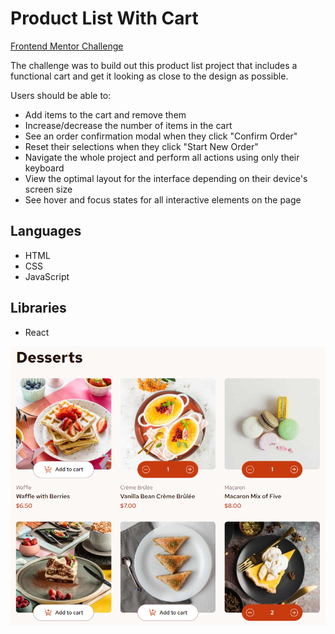 # Product List With Cart

[Frontend Mentor Challenge](https://www.frontendmentor.io/challenges/product-list-with-cart-5MmqLVAp_d)

The challenge was to build out this product list project that includes a functional cart and get it looking as close to the design as possible.

Users should be able to:
* Add items to the cart and remove them
* Increase/decrease the number of items in the cart
* See an order confirmation modal when they click "Confirm Order"
* Reset their selections when they click "Start New Order"
* Navigate the whole project and perform all actions using only their keyboard
* View the optimal layout for the interface depending on their device's screen size
* See hover and focus states for all interactive elements on the page

## Languages

* HTML
* CSS
* JavaScript

## Libraries

* React

![Product List with cart](https://github.com/Marjolein-Kasman-de-Jong/product-list-with-cart/blob/main/Screenshot.png)